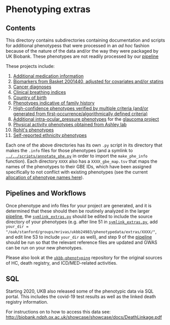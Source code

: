 # Phenotyping extras

## Contents

This directory contains subdirectories containing documentation and scripts for additional phenotypess that were processed in an *ad hoc* fashion because of the nature of the data and/or the way they were packaged by UK Biobank. These phenotypes are not readily processed by our [pipeline](https://github.com/rivas-lab/ukbb-tools/tree/master/02_phenotyping#generating-and-updating-phenotypes-and-summary-statistics)

These projects include:

1. [Additional medication information](https://github.com/rivas-lab/ukbb-tools/tree/master/02_phenotyping/extras/additional_medications)
2. [Biomarkers from Basket 2001440, adjusted for covariates and/or statins](https://github.com/rivas-lab/ukbb-tools/tree/master/02_phenotyping/extras/adjusted_biomarkers)
3. [Cancer diagnoses](https://github.com/rivas-lab/ukbb-tools/tree/master/02_phenotyping/extras/cancer)
4. [Clinical breathing indices](https://github.com/rivas-lab/ukbb-tools/tree/master/02_phenotyping/extras/clinical_breathing_indices)
5. [Country of birth](https://github.com/rivas-lab/ukbb-tools/tree/master/02_phenotyping/extras/country_of_birth)
6. [Phenotypes indicative of family history](https://github.com/rivas-lab/ukbb-tools/tree/master/02_phenotyping/extras/family_history)
7. [High-confidence phenotypes verified by multiple criteria (and/or generated from first-occurrence/algorithmically defined criteria)](https://github.com/rivas-lab/ukbb-tools/tree/master/02_phenotyping/extras/highconfidenceqc)
8. [Additional intra-ocular_pressure phenotypes](https://github.com/rivas-lab/ukbb-tools/tree/master/02_phenotyping/extras/iop) for the [glaucoma project](https://github.com/rivas-lab/ANGPTL7/)
9. [Physical activity phenotypes obtained from Ashley lab](https://github.com/rivas-lab/ukbb-tools/tree/master/02_phenotyping/extras/physical_activity)
10. [Rohit's phenotypes](https://github.com/rivas-lab/ukbb-tools/tree/master/02_phenotyping/extras/rohit)
11. [Self-reported ethnicity phenotypes](https://github.com/rivas-lab/ukbb-tools/tree/master/02_phenotyping/extras/self_reported_ethnicity)

Each one of the above directories has its own `.py` script in its directory that makes the `.info` files for those phenotypes (and a symlink to [`../../scripts/annotate_phe.py`](https://github.com/rivas-lab/ukbb-tools/blob/master/02_phenotyping/scripts/annotate_phe.py) in order to import the `make_phe_info` function). Each directory `XXXX` also has a `XXXX_gbe_map.tsv` that maps the names of the phenotypes to their GBE IDs, which have been assigned specifically to not conflict with existing phenotypes (see the current [allocation of phenotype names here](https://github.com/rivas-lab/wiki/blob/master/ukbb/icdinfo_allocation.md)).

## Pipelines and Workflows

Once phenotype and info files for your project are generated, and it is determined that these should then be routinely analyzed in the larger [pipeline](https://github.com/rivas-lab/ukbb-tools/tree/master/02_phenotyping#generating-and-updating-phenotypes-and-summary-statistics), the [`symlink_extras.py`](https://github.com/rivas-lab/ukbb-tools/blob/master/02_phenotyping/extras/symlink_extras.py) should be edited to include the source directory of your phenotypes (e.g. after line 51 in [`symlink_extras.py`](https://github.com/rivas-lab/ukbb-tools/blob/master/02_phenotyping/extras/symlink_extras.py), add `your_dir = "/oak/stanford/groups/mrivas/ukbb24983/phenotypedata/extras/XXXX/"`, and edit line 53 to include `your_dir` as well), and step 9 of the [pipeline](https://github.com/rivas-lab/ukbb-tools/tree/master/02_phenotyping#generating-and-updating-phenotypes-and-summary-statistics) should be run so that the relevant reference files are updated and GWAS can be run on your new phenotypes.

Please also look at the [`ukbb-phenotyping`](https://github.com/rivas-lab/ukbb-phenotyping) repository for the original sources of HC, death registry, and ICD/MED-related activities.

## SQL

Starting 2020, UKB also released some of the phenotypic data via SQL portal. This includes the covid-19 test results as well as the linked death registry information.

For instructions on to how to access this data see: http://biobank.ndph.ox.ac.uk/showcase/showcase/docs/DeathLinkage.pdf
